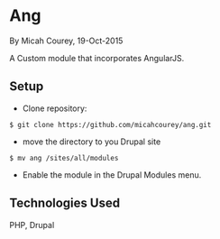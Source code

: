 Ang
===

By Micah Courey, 19-Oct-2015

A Custom module that incorporates AngularJS.

Setup
----------
* Clone repository:
```console
$ git clone https://github.com/micahcourey/ang.git
```
* move the directory to you Drupal site
```console
$ mv ang /sites/all/modules
```
* Enable the module in the Drupal Modules menu.

Technologies Used
----------
PHP, Drupal
